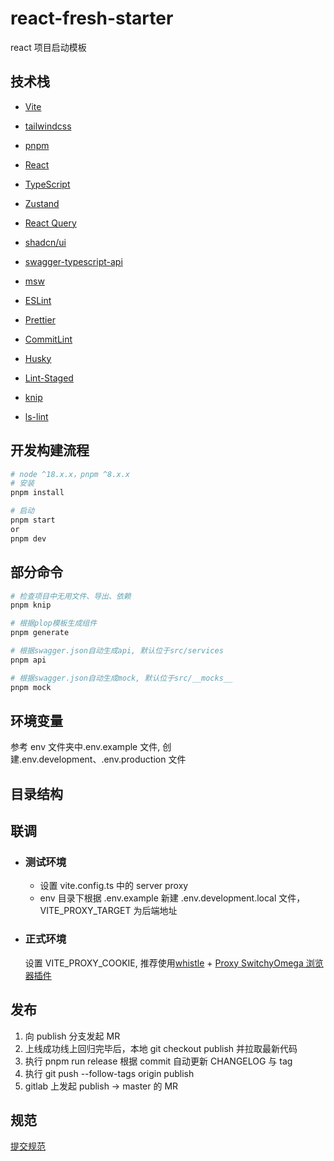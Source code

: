 # react-fresh-starter

react 项目启动模板

## 技术栈

- [Vite](https://vitejs.dev/)
- [tailwindcss](https://tailwindcss.com/)
- [pnpm](https://pnpm.io/)
- [React](https://reactjs.org/)
- [TypeScript](https://www.typescriptlang.org/)
- [Zustand](https://zustand-demo.pmnd.rs/)
- [React Query](https://tanstack.com/query/latest)
- [shadcn/ui](https://ui.shadcn.com/)
- [swagger-typescript-api](https://github.com/acacode/swagger-typescript-api)
- [msw](https://mswjs.io/)

- [ESLint](https://eslint.org/)
- [Prettier](https://prettier.io/)
- [CommitLint](https://commitlint.js.org/#/)
- [Husky](https://typicode.github.io/husky/#/)
- [Lint-Staged](https://github.com/okonet/lint-staged)
- [knip](https://github.com/webpro/knip)
- [ls-lint](https://ls-lint.org/)

## 开发构建流程

```bash
# node ^18.x.x，pnpm ^8.x.x
# 安装
pnpm install

# 启动
pnpm start
or
pnpm dev
```

## 部分命令

```bash
# 检查项目中无用文件、导出、依赖
pnpm knip

# 根据plop模板生成组件
pnpm generate

# 根据swagger.json自动生成api, 默认位于src/services
pnpm api

# 根据swagger.json自动生成mock, 默认位于src/__mocks__
pnpm mock
```

## 环境变量

参考 env 文件夹中.env.example 文件, 创建.env.development、.env.production 文件

## 目录结构

## 联调

- ### 测试环境

  - 设置 vite.config.ts 中的 server proxy
  - env 目录下根据 .env.example 新建 .env.development.local 文件，VITE_PROXY_TARGET 为后端地址

- ### 正式环境
  设置 VITE_PROXY_COOKIE,
  推荐使用[whistle](https://wproxy.org/whistle/) + [Proxy SwitchyOmega 浏览器插件](https://chrome.google.com/webstore/detail/proxy-switchyomega/padekgcemlokbadohgkifijomclgjgif)

## 发布

1. 向 publish 分支发起 MR
2. 上线成功线上回归完毕后，本地 git checkout publish 并拉取最新代码
3. 执行 pnpm run release 根据 commit 自动更新 CHANGELOG 与 tag
4. 执行 git push --follow-tags origin publish
5. gitlab 上发起 publish -> master 的 MR

## 规范

[提交规范](https://www.conventionalcommits.org/zh-hans/v1.0.0/)
